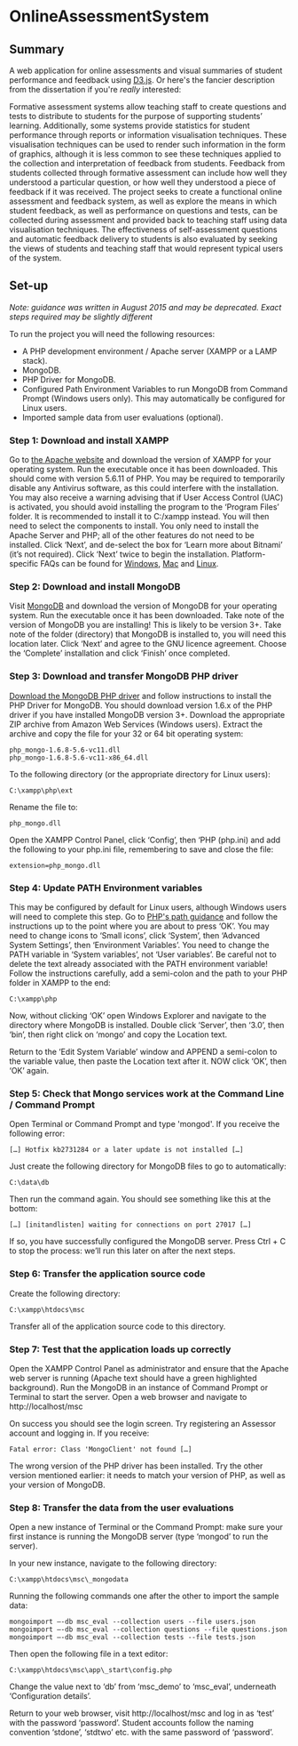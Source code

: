 # OnlineAssessmentSystem

## Summary

A web application for online assessments and visual summaries of student performance and feedback using [D3.js](https://d3js.org/). Or here's the fancier description from the dissertation if you're *really* interested:

Formative assessment systems allow teaching staff to create questions and tests to distribute to students for the purpose of supporting students’ learning. Additionally, some systems provide statistics for student performance through reports or information visualisation techniques. These visualisation techniques can be used to render such information in the form of graphics, although it is less common to see these techniques applied to the collection and interpretation of feedback from students. Feedback from students collected through formative assessment can include how well they understood a particular question, or how well they understood a piece of feedback if it was received. The project seeks to create a functional online assessment and feedback system, as well as explore the means in which student feedback, as well as performance on questions and tests, can be collected during assessment and provided back to teaching staff using data visualisation techniques. The effectiveness of self-assessment questions and automatic feedback delivery to students is also evaluated by seeking the views of students and teaching staff that would represent typical users of the system.

## Set-up

*Note: guidance was written in August 2015 and may be deprecated. Exact steps required may be slightly different*

To run the project you will need the following resources:
* A PHP development environment / Apache server (XAMPP or a LAMP stack).
* MongoDB.
* PHP Driver for MongoDB.
* Configured Path Environment Variables to run MongoDB from Command Prompt (Windows users only). This may automatically be configured for Linux users.
* Imported sample data from user evaluations (optional).

### Step 1: Download and install XAMPP

Go to [the Apache website](https://www.apachefriends.org/index.html) and download the version of XAMPP for your operating system. Run the executable once it has been downloaded. This should come with version 5.6.11 of PHP.
You may be required to temporarily disable any Antivirus software, as this could interfere with the installation. You may also receive a warning advising that if User Access Control (UAC) is activated, you should avoid installing the program to the ‘Program Files’ folder. It is recommended to install it to C:/xampp instead.
You will then need to select the components to install. You only need to install the Apache Server and PHP; all of the other features do not need to be installed. Click ‘Next’, and de-select the box for ‘Learn more about Bitnami’ (it’s not required). Click ‘Next’ twice to begin the installation.
Platform-specific FAQs can be found for [Windows](https://www.apachefriends.org/faq_windows.html), [Mac](https://www.apachefriends.org/faq_osx.html) and [Linux](https://www.apachefriends.org/faq_linux.html).

### Step 2: Download and install MongoDB

Visit [MongoDB](https://www.mongodb.org/downloads) and download the version of MongoDB for your operating system. Run the executable once it has been downloaded. Take note of the version of MongoDB you are installing! This is likely to be version 3+. Take note of the folder (directory) that MongoDB is installed to, you will need this location later.
Click ‘Next’ and agree to the GNU licence agreement. Choose the ‘Complete’ installation and click ‘Finish’ once completed.

### Step 3: Download and transfer MongoDB PHP driver

[Download the MongoDB PHP driver](http://docs.mongodb.org/ecosystem/drivers/php/) and follow instructions to install the PHP Driver for MongoDB. You should download version 1.6.x of the PHP driver if you have installed MongoDB version 3+. Download the appropriate ZIP archive from Amazon Web Services (Windows users). Extract the archive and copy the file for your 32 or 64 bit operating system:

```
php_mongo-1.6.8-5.6-vc11.dll 
php_mongo-1.6.8-5.6-vc11-x86_64.dll
```

To the following directory (or the appropriate directory for Linux users):

```
C:\xampp\php\ext
```

Rename the file to:

```
php_mongo.dll
```

Open the XAMPP Control Panel, click ‘Config’, then ‘PHP (php.ini) and add the following to your php.ini file, remembering to save and close the file:

```
extension=php_mongo.dll
```

### Step 4: Update PATH Environment variables

This may be configured by default for Linux users, although Windows users will need to complete this step. Go to [PHP's path guidance](http://us3.php.net/manual/en/faq.installation.php#faq.installation.addtopath) and follow the instructions up to the point where you are about to press ‘OK’. You may need to change icons to ‘Small icons’, click ‘System’, then ‘Advanced System Settings’, then ‘Environment Variables’. You need to change the PATH variable in ‘System variables’, not ‘User variables’. Be careful not to delete the text already associated with the PATH environment variable! Follow the instructions carefully, add a semi-colon and the path to your PHP folder in XAMPP to the end:

```
C:\xampp\php
```

Now, without clicking ‘OK’ open Windows Explorer and navigate to the directory where MongoDB is installed. Double click ‘Server’, then ‘3.0’, then ‘bin’, then right click on ‘mongo’ and copy the Location text.

Return to the ‘Edit System Variable’ window and APPEND a semi-colon to the variable value, then paste the Location text after it. NOW click ‘OK’, then ‘OK’ again.

### Step 5: Check that Mongo services work at the Command Line / Command Prompt

Open Terminal or Command Prompt and type 'mongod'. If you receive the following error:

```
[…] Hotfix kb2731284 or a later update is not installed […]
```

Just create the following directory for MongoDB files to go to automatically:

```
C:\data\db
```

Then run the command again. You should see something like this at the bottom:

```
[…] [initandlisten] waiting for connections on port 27017 […]
```

If so, you have successfully configured the MongoDB server. Press Ctrl + C to stop the process: we’ll run this later on after the next steps.

### Step 6: Transfer the application source code

Create the following directory:

```
C:\xampp\htdocs\msc
```

Transfer all of the application source code to this directory.

### Step 7: Test that the application loads up correctly

Open the XAMPP Control Panel as administrator and ensure that the Apache web server is running (Apache text should have a green highlighted background). Run the MongoDB in an instance of Command Prompt or Terminal to start the server. Open a web browser and navigate to http://localhost/msc

On success you should see the login screen. Try registering an Assessor account and logging in. If you receive:

```
Fatal error: Class 'MongoClient' not found […]
```

The wrong version of the PHP driver has been installed. Try the other version mentioned earlier: it needs to match your version of PHP, as well as your version of MongoDB.

### Step 8: Transfer the data from the user evaluations

Open a new instance of Terminal or the Command Prompt: make sure your first instance is running the MongoDB server (type ‘mongod’ to run the server).

In your new instance, navigate to the following directory:

```
C:\xampp\htdocs\msc\_mongodata
```

Running the following commands one after the other to import the sample data:

```
mongoimport –-db msc_eval --collection users --file users.json
mongoimport –-db msc_eval --collection questions --file questions.json 
mongoimport –-db msc_eval --collection tests --file tests.json
```

Then open the following file in a text editor:

```
C:\xampp\htdocs\msc\app\_start\config.php
```

Change the value next to ‘db’ from ‘msc_demo’ to ‘msc_eval’, underneath ‘Configuration details’.

Return to your web browser, visit http://localhost/msc and log in as ‘test’ with the password ‘password’. Student accounts follow the naming convention ‘stdone’, ‘stdtwo’ etc. with the same password of ‘password’.
